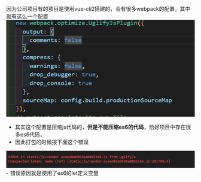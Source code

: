 因为公司项目有的项目是使用vue-cli2搭建的，会有很多webpack的配置，其中就有这么一个配置
 <img src="../images/1.8.1.png">
- 其实这个配置是压缩js代码的，**但是不能压缩es6的代码**，恰好项目中存在很多es6代码，
- 因此打包的时候报下面这个错误
 <img src="../images/1.8.2.png">
- 错误原因就是使用了es6的let定义变量
